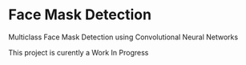 # Face Mask Detection

Multiclass Face Mask Detection using Convolutional Neural Networks  

This project is curently a Work In Progress


